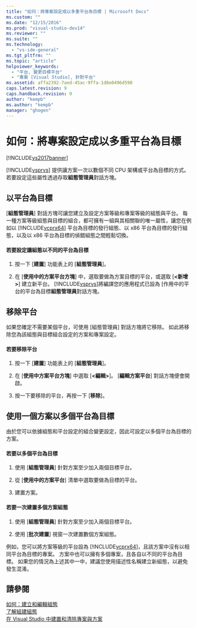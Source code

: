 ```yaml
---
title: "如何：將專案設定成以多重平台為目標 | Microsoft Docs"
ms.custom: ""
ms.date: "12/15/2016"
ms.prod: "visual-studio-dev14"
ms.reviewer: ""
ms.suite: ""
ms.technology: 
  - "vs-ide-general"
ms.tgt_pltfrm: ""
ms.topic: "article"
helpviewer_keywords: 
  - "平台, 變更目標平台"
  - "專案 [Visual Studio], 針對平台"
ms.assetid: affa2392-7aed-45ac-9ffa-1d8e0496d590
caps.latest.revision: 9
caps.handback.revision: 9
author: "kempb"
ms.author: "kempb"
manager: "ghogen"
---
```

# 如何：將專案設定成以多重平台為目標
[!INCLUDE[vs2017banner](../code-quality/includes/vs2017banner.md)]

[!INCLUDE[vsprvs](../code-quality/includes/vsprvs_md.md)] 提供讓方案一次以數個不同 CPU 架構或平台為目標的方式。  若要設定這些屬性透過存取**組態管理員**對話方塊。  
  
## 以平台為目標  
 \[**組態管理員**\] 對話方塊可讓您建立及設定方案等級和專案等級的組態與平台。  每一種方案等級組態與目標的組合，都可擁有一組與其相關聯的唯一屬性，讓您在例如以 [!INCLUDE[vcprx64](../extensibility/internals/includes/vcprx64_md.md)] 平台為目標的發行組態、以 x86 平台為目標的發行組態，以及以 x86 平台為目標的偵錯組態之間輕鬆切換。  
  
#### 若要設定讓組態以不同的平台為目標  
  
1.  按一下 \[**建置**\] 功能表上的 \[**組態管理員**\]。  
  
2.  在 \[**使用中的方案平台方塊**\] 中，選取要做為方案目標的平台，或選取 \[**\<新增\>**\] 建立新平台。  [!INCLUDE[vsprvs](../code-quality/includes/vsprvs_md.md)]將編譯您的應用程式已設為 \[作用中的平台的平台為目標**組態管理員**對話方塊。  
  
## 移除平台  
 如果您確定不需要某個平台，可使用 \[組態管理員\] 對話方塊將它移除。  如此將移除您為該組態與目標組合設定的方案和專案設定。  
  
#### 若要移除平台  
  
1.  按一下 \[**建置**\] 功能表上的 \[**組態管理員**\]。  
  
2.  在 \[**使用中方案平台方塊**\] 中選取 \[**\<編輯\>**\]。  \[**編輯方案平台**\] 對話方塊便會開啟。  
  
3.  按一下要移除的平台，再按一下 \[**移除**\]。  
  
## 使用一個方案以多個平台為目標  
 由於您可以依據組態和平台設定的組合變更設定，因此可設定以多個平台為目標的方案。  
  
#### 若要以多個平台為目標  
  
1.  使用 \[**組態管理員**\] 針對方案至少加入兩個目標平台。  
  
2.  從 \[**使用中的方案平台**\] 清單中選取要做為目標的平台。  
  
3.  建置方案。  
  
#### 若要一次建置多個方案組態  
  
1.  使用 \[**組態管理員**\] 針對方案至少加入兩個目標平台。  
  
2.  使用 \[**批次建置**\] 視窗一次建置數個方案組態。  
  
 例如，您可以將方案等級的平台設為 [!INCLUDE[vcprx64](../extensibility/internals/includes/vcprx64_md.md)]，且該方案中沒有以相同平台為目標的專案。  方案中也可以擁有多個專案，且各自以不同的平台為目標。  如果您的情況為上述其中一中，建議您使用描述性名稱建立新組態，以避免發生混淆。  
  
## 請參閱  
 [如何：建立和編輯組態](../ide/how-to-create-and-edit-configurations.md)   
 [了解組建組態](../ide/understanding-build-configurations.md)   
 [在 Visual Studio 中建置和清除專案與方案](../ide/building-and-cleaning-projects-and-solutions-in-visual-studio.md)